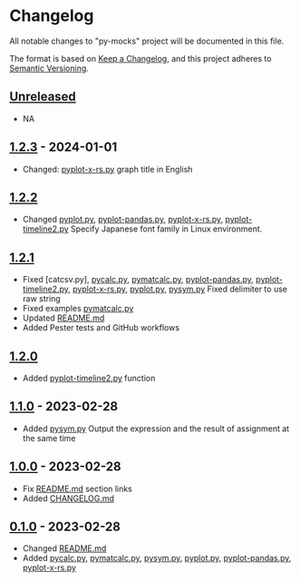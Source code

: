 # Changelog

All notable changes to "py-mocks" project will be documented in this file.

The format is based on [Keep a Changelog](https://keepachangelog.com/en/1.0.0/),
and this project adheres to [Semantic Versioning](https://semver.org/spec/v2.0.0.html).

## [Unreleased]

- NA

## [1.2.3] - 2024-01-01

- Changed: [pyplot-x-rs.py] graph title in English

## [1.2.2]

- Changed [pyplot.py], [pyplot-pandas.py], [pyplot-x-rs.py], [pyplot-timeline2.py] Specify Japanese font family in Linux environment.


## [1.2.1]

- Fixed [catcsv.py], [pycalc.py], [pymatcalc.py], [pyplot-pandas.py], [pyplot-timeline2.py], [pyplot-x-rs.py], [pyplot.py], [pysym.py] Fixed delimiter to use raw string
- Fixed examples [pymatcalc.py] 
- Updated [README.md]
- Added Pester tests and GitHub workflows


## [1.2.0]

- Added [pyplot-timeline2.py] function

## [1.1.0] - 2023-02-28

- Added [pysym.py] Output the expression and the result of assignment at the same time

## [1.0.0] - 2023-02-28

- Fix [README.md] section links
- Added [CHANGELOG.md]


## [0.1.0] - 2023-02-28

- Changed [README.md]
- Added [pycalc.py], [pymatcalc.py], [pysym.py], [pyplot.py], [pyplot-pandas.py], [pyplot-x-rs.py]


[pycalc.py]: src/pycalc.py
[pymatcalc.py]: src/pymatcalc.py
[pysym.py]: src/pysym.py
[pyplot.py]: src/pyplot.py
[pyplot-pandas.py]: src/pyplot-pandas.py
[pyplot-x-rs.py]: src/pyplot-x-rs.py
[pyplot-timeline2.py]: src/pyplot-timeline2.py

[README.md]: blob/main/README.md
[CHANGELOG.md]: blob/main/CHANGELOG.md


[unreleased]: https://github.com/btklab/py-mocks/compare/1.2.3..HEAD
[1.2.3]: https://github.com/btklab/py-mocks/releases/tag/1.2.3
[1.2.2]: https://github.com/btklab/py-mocks/releases/tag/1.2.1
[1.2.1]: https://github.com/btklab/py-mocks/releases/tag/1.2.1
[1.2.0]: https://github.com/btklab/py-mocks/releases/tag/1.2.0
[1.1.0]: https://github.com/btklab/py-mocks/releases/tag/1.1.0
[1.0.0]: https://github.com/btklab/py-mocks/releases/tag/1.0.0
[0.1.0]: https://github.com/btklab/py-mocks/releases/tag/0.1.0

